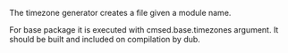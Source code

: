The timezone generator creates a file given a module name.

For base package it is executed with cmsed.base.timezones argument.
It should be built and included on compilation by dub.